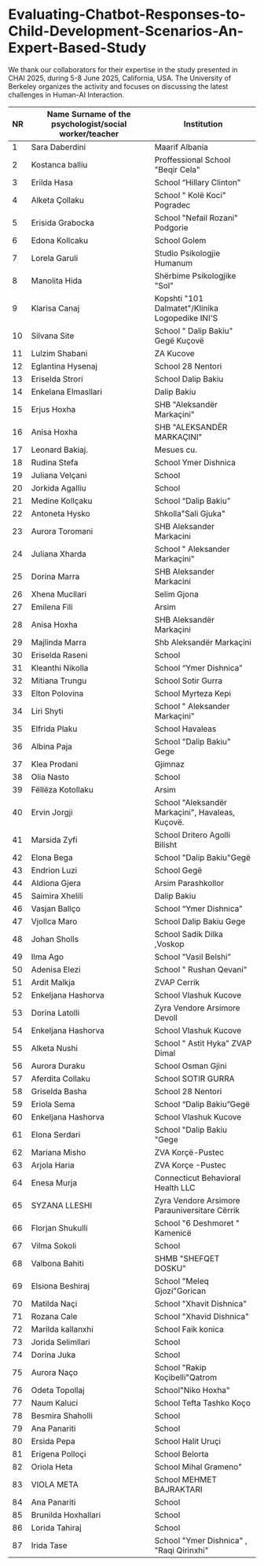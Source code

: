 # Evaluating-Chatbot-Responses-to-Child-Development-Scenarios-An-Expert-Based-Study

We thank our collaborators for their expertise in the study presented in CHAI 2025, during 5-8 June 2025, California, USA. 
The University of Berkeley organizes the activity and focuses on discussing the latest challenges in Human-AI Interaction.

| NR | Name Surname of the psychologist/social worker/teacher | Institution |
|----|---------------|-------------|
| 1 | Sara Daberdini | Maarif Albania |
| 2 | Kostanca balliu  | Proffessional School "Beqir Cela"  |
| 3 | Erilda Hasa  | School “Hillary Clinton”  |
| 4 | Alketa Çollaku | School " Kolë Koci" Pogradec |
| 5 | Erisida Grabocka | School "Nefail Rozani" Podgorie |
| 6 | Edona Kollcaku | School Golem |
| 7 | Lorela Garuli | Studio Psikologjie Humanum |
| 8 | Manolita Hida | Shërbime Psikologjike "Sol" |
| 9 | Klarisa Canaj | Kopshti "101 Dalmatet"/Klinika Logopedike INI'S |
| 10 | Silvana Site  | School " Dalip Bakiu" Gegë Kuçovë  |
| 11 | Lulzim Shabani  | ZA Kucove |
| 12 | Eglantina Hysenaj | School 28 Nentori |
| 13 | Eriselda Strori  | School Dalip Bakiu |
| 14 | Enkelana Elmasllari | Dalip Bakiu |
| 15 | Erjus Hoxha | SHB "Aleksandër Markaçini" |
| 16 | Anisa Hoxha | SHB "ALEKSANDËR MARKAÇINI" |
| 17 | Leonard Bakiaj. | Mesues cu. |
| 18 | Rudina Stefa  | School Ymer Dishnica  |
| 19 | Juliana Velçani | School |
| 20 | Jorkida Agalliu | School |
| 21 | Medine Kollçaku | School “Dalip Bakiu” |
| 22 | Antoneta Hysko | Shkolla"Sali Gjuka" |
| 23 | Aurora Toromani | SHB Aleksander Markacini |
| 24 | Juliana Xharda  | School " Aleksander Markaçini"  |
| 25 | Dorina Marra | SHB Aleksander Markacini |
| 26 | Xhena Mucllari | Selim Gjona |
| 27 | Emilena Fili | Arsim |
| 28 | Anisa Hoxha | SHB Aleksandër Markaçini  |
| 29 | Majlinda Marra  | Shb Aleksandër Markaçini |
| 30 | Eriselda Raseni | School |
| 31 | Kleanthi Nikolla | School “Ymer Dishnica” |
| 32 | Mitiana Trungu | School Sotir Gurra  |
| 33 | Elton Polovina  | School Myrteza Kepi  |
| 34 | Liri Shyti | School " Aleksander Markaçini" |
| 35 | Elfrida Plaku | School Havaleas |
| 36 | Albina Paja  | School "Dalip Bakiu" Gege |
| 37 | Klea Prodani | Gjimnaz |
| 38 | Olia Nasto | School |
| 39 | Fëllëza Kotollaku | Arsim |
| 40 | Ervin Jorgji  | School "Aleksandër Markaçini", Havaleas, Kuçovë. |
| 41 | Marsida Zyfi | School Dritero Agolli Bilisht |
| 42 | Elona Bega | School "Dalip Bakiu"Gegë |
| 43 | Endrion Luzi | School Gegë |
| 44 | Aldiona Gjera  | Arsim Parashkollor |
| 45 | Saimira Xhelili  | Dalip Bakiu |
| 46 | Vasjan Ballço |School “Ymer Dishnica” |
| 47 | Vjollca Maro | School Dalip Bakiu Gege |
| 48 | Johan Sholls | School Sadik Dilka ,Voskop |
| 49 | Ilma Ago | School ”Vasil Belshi” |
| 50 | Adenisa Elezi | School " Rushan Qevani" |
| 51 | Ardit Malkja | ZVAP Cerrik |
| 52 | Enkeljana Hashorva | School Vlashuk Kucove |
| 53 | Dorina Latolli | Zyra Vendore Arsimore Devoll |
| 54 | Enkeljana Hashorva | School Vlashuk Kucove |
| 55 | Alketa Nushi | School " Astit Hyka" ZVAP Dimal |
| 56 | Aurora Duraku  |School  Osman Gjini |
| 57 | Aferdita Collaku |School SOTIR GURRA |
| 58 | Griselda Basha | School 28 Nentori |
| 59 | Eriola Sema | School “Dalip Bakiu”Gegë |
| 60 | Enkeljana Hashorva | School Vlashuk Kucove |
| 61 | Elona Serdari | School "Dalip Bakiu "Gege  |
| 62 | Mariana Misho | ZVA Korçë-Pustec |
| 63 | Arjola Haria | ZVA Korçe -Pustec |
| 64 | Enesa Murja | Connecticut Behavioral Health LLC |
| 65 | SYZANA LLESHI | Zyra Vendore Arsimore Parauniversitare Cërrik |
| 66 | Florjan Shukulli | School "6 Deshmoret " Kamenicë  |
| 67 | Vilma Sokoli | School |
| 68 | Valbona Bahiti | SHMB "SHEFQET DOSKU" |
| 69 | Elsiona Beshiraj  | School "Meleq Gjozi"Gorican  |
| 70 | Matilda Naçi  | School "Xhavit Dishnica" |
| 71 | Rozana Cale | School "Xhavid Dishnica" |
| 72 | Marilda kallanxhi |School Faik konica |
| 73 | Jorida Selimllari |School |
| 74 | Dorina Juka | School |
| 75 | Aurora Naço | School "Rakip Koçibelli"Qatrom  |
| 76 | Odeta Topollaj | School"Niko Hoxha" |
| 77 | Naum Kaluci  | School Tefta Tashko Koço |
| 78 | Besmira Shaholli | School |
| 79 | Ana Panariti | School |
| 80 | Ersida Pepa | School Halit Uruçi |
| 81 | Erigena Polloçi  |School Belorta  |
| 82 | Oriola Heta | School Mihal Grameno" |
| 83 | VIOLA META | School MEHMET BAJRAKTARI |
| 84 | Ana Panariti | School |
| 85 | Brunilda Hoxhallari  | School |
| 86 | Lorida Tahiraj  | School  |
| 87 | Irida Tase | School "Ymer Dishnica" , "Raqi Qirinxhi" |




